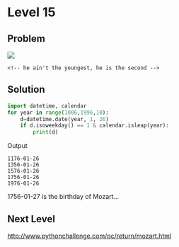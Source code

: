 # Level 15

## Problem

![](http://www.pythonchallenge.com/pc/return/screen15.jpg)

```
<!-- he ain't the youngest, he is the second -->
```
## Solution


```python
import datetime, calendar
for year in range(1006,1996,10):
    d=datetime.date(year, 1, 26)
    if d.isoweekday() == 1 & calendar.isleap(year):
        print(d)
```

Output

```
1176-01-26
1356-01-26
1576-01-26
1756-01-26
1976-01-26
```

1756-01-27 is the birthday of Mozart...

## Next Level

http://www.pythonchallenge.com/pc/return/mozart.html